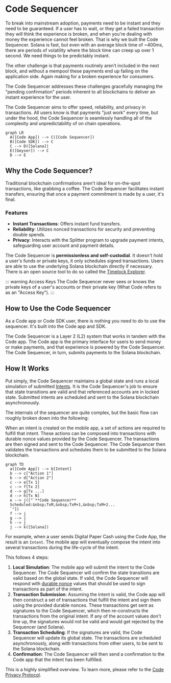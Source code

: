 # Code Sequencer
To break into mainstream adoption, payments need to be instant and they need to be guaranteed. If a user has to wait, or they get a failed transaction they will think the experience is broken, and when you're dealing with money the experience cannot feel broken. That is why we built the Code Sequencer. Solana is fast, but even with an average block time of ~400ms, there are periods of volatility where the block time can creep up over 1 second. We need things to be predictably instant. 

The other challenge is that payments routinely aren’t included in the next block, and without a mempool these payments end up failing on the application side. Again making for a broken experience for consumers. 

The Code Sequencer addresses these challenges gracefully managing the "pending confirmation" periods inherent to all blockchains to deliver an instant experience for the user.

The Code Sequencer aims to offer speed, reliability, and privacy in transactions. All users know is that payments "just work" every time, but under the hood, the Code Sequencer is seamlessly handling all of the complexity and unpredictability of on chain operations.

```mermaid
graph LR
  A([Code App]) --> C([Code Sequencer])
  B([Code SDK]) --> C
  C --> D([Solana])
  E([Geyser]) --> C
  D --> E
```

## Why the Code Sequencer?
Traditional blockchain confirmations aren't ideal for on-the-spot transactions, like grabbing a coffee. The Code Sequencer facilitates instant transfers, ensuring that once a payment commitment is made by a user, it's final.

### Features

* **Instant Transactions**: Offers instant fund transfers.
* **Reliability**: Utilizes nonced transactions for security and preventing double spends.
* **Privacy**: Interacts with the Splitter program to upgrade payment intents, safeguarding user account and payment details.

The Code Sequencer is **permissionless and self-custodial**. It doesn't hold a user's funds or private keys, it only schedules signed transactions. Users are able to use the underlying Solana blockchain directly if necessary. There is an open source tool to do so called the [Timelock Explorer](https://github.com/code-payments/timelock-explorer/tree/main).

::: warning Access Keys
The Code Sequencer never sees or knows the private keys of a user's accounts or their private key (What Code refers to as an "Access Key").
:::

## How to Use the Code Sequencer
As a Code app or Code SDK user, there is nothing you need to do to use the sequencer. It's built into the Code app and SDK.

The Code Sequencer is a Layer 2 (L2) system that works in tandem with the Code app. The Code app is the primary interface for users to send money or make payments, and that experience is powered by the Code Sequencer. The Code Sequencer, in turn, submits payments to the Solana blockchain. 

## How It Works

Put simply, the Code Sequencer maintains a global state and runs a local simulation of submitted [Intents](../intents/introduction.md). It is the Code Sequencer's job to ensure that state transitions are valid and that referenced accounts are in locked state. Submitted intents are scheduled and sent to the Solana blockchain asynchronously.

The internals of the sequencer are quite complex, but the basic flow can roughly broken down into the following: 

When an intent is created on the mobile app, a set of actions are required to fulfill that intent. These actions can be composed into transactions with durable nonce values provided by the Code Sequencer. The transactions are then signed and sent to the Code Sequencer. The Code Sequencer then validates the transactions and schedules them to be submitted to the Solana blockchain.

```mermaid
graph TD
  a([Code App]) --> b[Intent]
  b --> c["Action 1"]
  b --> d["Action 2"]
  c --> e[Tx 1]
  c --> f[Tx 2]
  d --> g[Tx ...]
  d --> h[Tx N]
  e --> j(["`**Code Sequencer**
  Scheduled:&nbsp;TxM,&nbsp;TxM+1,&nbsp;TxM+2...
  `"])
  f --> j
  g --> j
  h --> j
  j --> k([Solana])
```

For example, when a user sends Digital Paper Cash using the Code App, the result is an `Intent`. The mobile app will eventually compose the intent into several transactions during the life-cycle of the intent. 

This follows 4 steps:

1. **Local Simulation**: The mobile app will submit the intent to the Code Sequencer. The Code Sequencer will confirm the state transitions are valid based on the global state. If valid, the Code Sequencer will respond with [durable nonce](https://docs.solana.com/offline-signing/durable-nonce) values that should be used to sign transactions as part of the intent.
2. **Transaction Submission**: Assuming the intent is valid, the Code app will then construct a set of transactions that fulfill the intent and sign them using the provided durable nonces. These transactions get sent as signatures to the Code Sequencer, which then re-constructs the transactions from the original intent. If any of the account values don't line up, the signatures would not be valid and would get rejected by the Sequencer (and Solana). 
3. **Transaction Scheduling**: If the signatures are valid, the Code Sequencer will update its global state. The transactions are scheduled asynchronously, along with transactions from other users, to be sent to the Solana blockchain.
4. **Confirmation**: The Code Sequencer will then send a confirmation to the Code app that the intent has been fulfilled.

This is a highly simplified overview. To learn more, please refer to the [Code Privacy Protocol](./splitter.md).

